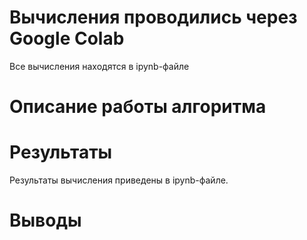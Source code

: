 # Вычисления проводились через Google Colab
Все вычисления находятся в ipynb-файле
# Описание работы алгоритма
# Результаты
Результаты вычисления приведены в ipynb-файле.
# Выводы
